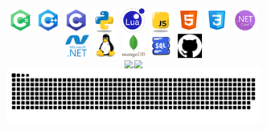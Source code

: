 
<div align="center">
  <img src="Icons/TECH_CS.png" title="C#" alt="C#"/>&nbsp;
  <img src="Icons/TECH_CPP.png" title="C++" alt="C++"/>&nbsp;
  <img src="Icons/TECH_C.png" title="C" alt="C"/>&nbsp;
  <img src="Icons/TECH_Python.png" title="Python" alt="Python"/>&nbsp;
  <img src="Icons/TECH_LUA.png" title="LUA" alt="LUA"/>&nbsp;
  <img src="Icons/TECH_Javascript.png" title="Javascript" alt="Javascript"/>&nbsp;
  <img src="Icons/TECH_HTML.png" title="HTML" alt="HTML"/>&nbsp;
  <img src="Icons/TECH_CSS.png" title="CSS" alt="CSS"/>&nbsp;
  <img src="Icons/TECH_NETCORE.png" title="ASP.NET Core" alt="ASP.NET Core"/>&nbsp;
  <img src="Icons/TECH_DOTNET.svg" title=".NET" alt=".NET" width="48" height="48"/>&nbsp;
  <img src="Icons/TECH_Linux.svg" title="Linux" alt="Linux" width="48" height="48"/>&nbsp;
  <img src="Icons/TECH_Mongodb.svg" title="MongoDB" alt="MongoDB" width="48" height="48"/>&nbsp;
  <img src="Icons/TECH_SQL.png" title="SQL" alt="SQL" width="48" height="48"/>&nbsp;
  <img src="Icons/TECH_GIT.png" title="GIT" alt="GIT" width="48" height="48"/>
  <div align="center">
      <a href="https://github.com/anuraghazra/convoychat">
          <img height=200 align="center" src="https://github-readme-stats.vercel.app/api/top-langs?username=Vik154&layout=compact&langs_count=8&card_width=320&theme=github_dark&hide_border=true&locale=ru&custom_title=Часто%20используемые%20языки" />
      </a>
      <a href="https://github.com/anuraghazra/github-readme-stats">                                                    
          <img height=200 align="center" src="https://github-readme-stats-viktors-projects-a4d9f190.vercel.app/api?username=Vik154&theme=github_dark&rank_icon=github&hide_border=true&locale=ru&custom_title=Статистика%20GitHub" />
      </a>
  </div>
</div>

<!-- ЗМЕЙКА -->
<picture>
  <source media="(prefers-color-scheme: dark)" srcset="https://github.com/Vik154/Vik154/blob/output/github-contribution-grid-snake-dark.svg">
  <source media="(prefers-color-scheme: light)" srcset="https://github.com/Vik154/Vik154/blob/output/github-contribution-grid-snake.svg">
  <img alt="Shows shake" src="https://github.com/Vik154/Vik154/blob/output/github-contribution-grid-snake-dark.svg">
</picture>
<!-- ЗМЕЙКА -->
